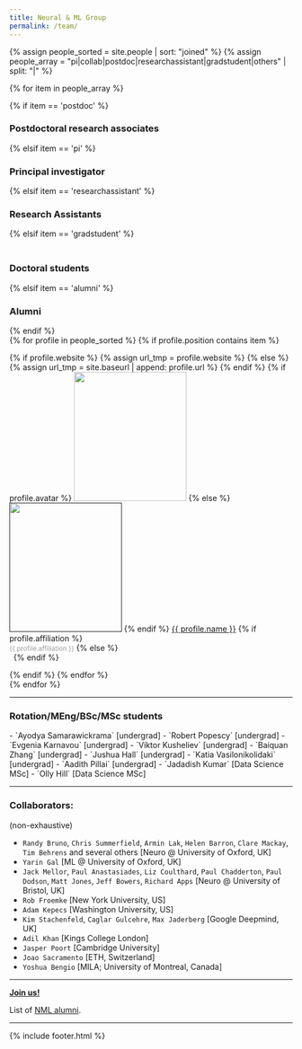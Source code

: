 ```yaml
---
title: Neural & ML Group
permalink: /team/
---
```


{% assign people_sorted = site.people | sort: "joined" %}
{% assign people_array = "pi|collab|postdoc|researchassistant|gradstudent|others" | split: "|" %}


<!--
  {% assign people_array = "pi|postdoc|gradstudent|others" | split: "|" %}
  
{% assign people_sorted = site.people | sort: "joined" %}
<ul>
{% for y in yearsSorted %}
  <li>{{ y.name }}
    <ul>
      {% assign yearTitlesSorted = y.items | sort: "title" %}
      {% for t in yearTitlesSorted %}
      <li>{{ t.title }}</li>
      {% endfor %}
    </ul>
  </li>
{% endfor %}
</ul>-->

{% for item in people_array %}

<div class="pos_header">
{% if item == 'postdoc' %}
<h3>Postdoctoral research associates</h3>
 {% elsif item == 'pi' %}
<h3>Principal investigator</h3>
{% elsif item == 'researchassistant' %}
<h3>Research Assistants</h3>
 {% elsif item == 'gradstudent' %}
<h3><br>Doctoral students</h3>
{% elsif item == 'alumni' %}
<h3>Alumni</h3>
{% endif %}
</div>

<div class="content list people">
  {% for profile in people_sorted %}
    {% if profile.position contains item %}
    <div class="list-item-people">
      <p class="list-post-title">
        {% if profile.website %}
          {% assign url_tmp = profile.website %}
        {% else %}
          {% assign url_tmp = site.baseurl | append: profile.url %}
        {% endif %}
        {% if profile.avatar %}
        <a href="{{url_tmp}}"><img width="200" height="230" src="{{site.baseurl}}/images/people/{{profile.avatar}}"></a>
        {% else %}
        <a href=""><img width="200" height="230" src="http://evansheline.com/wp-content/uploads/2011/02/facebook-Storm-Trooper.jpg"></a>
        {% endif %}
        <a class="name" href="{{url_tmp}}">{{ profile.name }}</a>
        {% if profile.affiliation %}
          <br><small><span style="color:#9d9d9d">{{ profile.affiliation }}</span></small>
        {% else %}
          <br><small><span style="color:#FFFFFF">.</span></small>
        {% endif %}
      </p>
    </div>
    {% endif %}
  {% endfor %}
</div>
{% endfor %}
<hr>
<div class="pos_header">
<h3>Rotation/MEng/BSc/MSc students</h3>
</div>
- `Ayodya Samarawickrama` [undergrad]
- `Robert Popescy` [undergrad]
- `Evgenia Karnavou` [undergrad]
- `Viktor Kusheliev` [undergrad]
- `Baiquan Zhang` [undergrad]
- `Jushua Hall` [undergrad]
- `Katia Vasilonikolidaki` [undergrad]
- `Aadith Pillai` [undergrad]
- `Jadadish Kumar` [Data Science MSc]
- `Olly Hill` [Data Science MSc]

<hr>
<div class="pos_header">
<h3>Collaborators:</h3>
</div>

(non-exhaustive)

- `Randy Bruno`, `Chris Summerfield`, `Armin Lak`, `Helen Barron`, `Clare Mackay`, `Tim Behrens` and several others [Neuro @ University of Oxford, UK]
- `Yarin Gal` [ML @ University of Oxford, UK]
- `Jack Mellor`, `Paul Anastasiades`, `Liz Coulthard`, `Paul Chadderton`, `Paul Dodson`, `Matt Jones`, `Jeff Bowers`, `Richard Apps` [Neuro @ University of Bristol, UK]
- `Rob Froemke` [New York University, US]
- `Adam Kepecs` [Washington University, US]
- `Kim Stachenfeld`, `‪Caglar Gulcehre‬`, `Max Jaderberg` [Google Deepmind, UK]
- `Adil Khan` [Kings College London]
- `Jasper Poort` [Cambridge University]
- `Joao Sacramento` [ETH, Switzerland]
- `Yoshua Bengio` [MILA; University of Montreal, Canada]



<hr>
<a href="https://neuralml.github.io/joinus/" target="_blank"><b>Join us!</b></a> <br>

List of [NML alumni](/people/alumni).

<hr>

{% include footer.html %}


